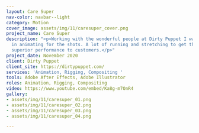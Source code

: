 ```yaml
---
layout: Care Super
nav-color: navbar--light
category: Motion
cover_image: assets/img/11/caresuper_cover.png
project_name: Care Super
description: "<p>Working with the wonderful people at Dirty Puppet I was put to work
  in animating for the shots. A lot of running and stretching to get the idea of delivering
  superior performance to customers.</p>"
project_date: November 2020
client: Dirty Puppet
client_site: https://dirtypuppet.com/
services: 'Animation, Rigging, Compositing '
tools: Adobe After Effects, Adobe Illustrator
roles: Animation, Rigging, Compositing
video: https://www.youtube.com/embed/Ka8g-m7OnR4
gallery:
- assets/img/11/caresuper_01.png
- assets/img/11/caresuper_02.png
- assets/img/11/caresuper_03.png
- assets/img/11/caresuper_04.png

---
```

